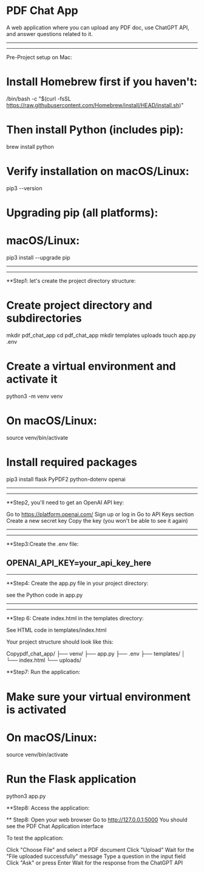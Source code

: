 # PDF Chat App
 A web application where you can upload any PDF doc, use ChatGPT API, and answer questions related to it.
 
------------------------------------
------------------------------------

Pre-Project setup on Mac:
# Install Homebrew first if you haven't:
/bin/bash -c "$(curl -fsSL https://raw.githubusercontent.com/Homebrew/install/HEAD/install.sh)"

# Then install Python (includes pip):
brew install python

# Verify installation on macOS/Linux:
pip3 --version

# Upgrading pip (all platforms):
# macOS/Linux:
pip3 install --upgrade pip



------------------------------------
------------------------------------



**Step1: let's create the project directory structure:
# Create project directory and subdirectories
mkdir pdf_chat_app
cd pdf_chat_app
mkdir templates uploads
touch app.py .env

# Create a virtual environment and activate it
python3 -m venv venv

# On macOS/Linux:
source venv/bin/activate

# Install required packages
pip3 install flask PyPDF2 python-dotenv openai

------------------------------------
------------------------------------

**Step2, you'll need to get an OpenAI API key:


Go to https://platform.openai.com/
Sign up or log in
Go to API Keys section
Create a new secret key
Copy the key (you won't be able to see it again)

------------------------------------
------------------------------------

**Step3:Create the .env file:

OPENAI_API_KEY=your_api_key_here
------------------------------------
------------------------------------


**Step4: Create the app.py file in your project directory:

see the Python code in app.py

------------------------------------
------------------------------------

**Step 6: Create index.html in the templates directory:


See HTML code in templates/index.html


Your project structure should look like this:

Copypdf_chat_app/
├── venv/
├── app.py
├── .env
├── templates/
│   └── index.html
└── uploads/

**Step7: Run the application:

# Make sure your virtual environment is activated
# On macOS/Linux:
source venv/bin/activate

# Run the Flask application
python3 app.py

**Step8: Access the application:


** Step8: Open your web browser
Go to http://127.0.0.1:5000
You should see the PDF Chat Application interface

To test the application:

Click "Choose File" and select a PDF document
Click "Upload"
Wait for the "File uploaded successfully" message
Type a question in the input field
Click "Ask" or press Enter
Wait for the response from the ChatGPT API


